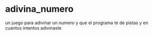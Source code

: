 # adivina_numero
un juego para adivinar un numero y que el programa te de pistas y en cuantos intentos adivinaste
